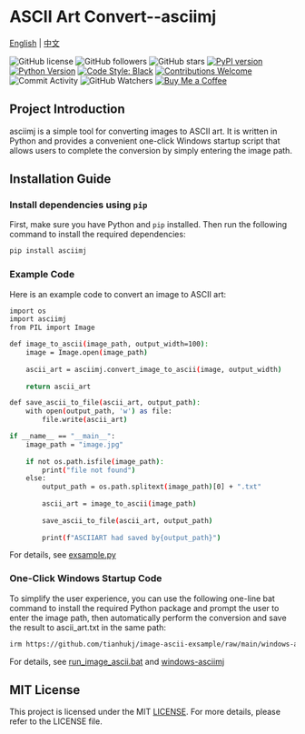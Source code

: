 # ASCII Art Convert--asciimj

[English](README.md) | [中文](README-CN.md)

![GitHub license](https://img.shields.io/badge/license-MIT-yello.svg)
![GitHub followers](https://img.shields.io/github/followers/tianhukj.svg?style=social&label=Follow)
![GitHub stars](https://img.shields.io/github/stars/tianhukj/image-ascii-exsample.svg?style=social&label=Star)
[![PyPI version](https://badge.fury.io/py/image-ascii-exsample.svg)](https://badge.fury.io/py/image-ascii)
[![Python Version](https://img.shields.io/badge/python-3.6%2B-blue.svg)](https://www.python.org/downloads/)
[![Code Style: Black](https://img.shields.io/badge/code%20style-black-000000.svg)](https://github.com/psf/black)
[![Contributions Welcome](https://img.shields.io/badge/contributions-welcome-brightgreen.svg?style=flat)](https://github.com/yourusername/image-ascii/issues)
![Commit Activity](https://img.shields.io/github/commit-activity/y/tianhukj/image-ascii-exsample)
![GitHub Watchers](https://img.shields.io/github/watchers/tianhukj/image-ascii-exsample?style=social)
[![Buy Me a Coffee](https://img.shields.io/badge/Donate-Buy%20Me%20A%20Coffee-FF813F.svg?logo=buy-me-a-coffee)](https://www.buymeacoffee.com/tianhukj)


## Project Introduction

asciimj is a simple tool for converting images to ASCII art. It is written in Python and provides a convenient one-click Windows startup script that allows users to complete the conversion by simply entering the image path.

## Installation Guide

### Install dependencies using `pip`

First, make sure you have Python and `pip` installed. Then run the following command to install the required dependencies:

```bash
pip install asciimj
```

### Example  Code
Here is an example code to convert an image to ASCII art:
```bash
import os
import asciimj
from PIL import Image

def image_to_ascii(image_path, output_width=100):
    image = Image.open(image_path)
    
    ascii_art = asciimj.convert_image_to_ascii(image, output_width)
    
    return ascii_art

def save_ascii_to_file(ascii_art, output_path):
    with open(output_path, 'w') as file:
        file.write(ascii_art)

if __name__ == "__main__":
    image_path = "image.jpg"  
    
    if not os.path.isfile(image_path):
        print("file not found")
    else:
        output_path = os.path.splitext(image_path)[0] + ".txt"
        
        ascii_art = image_to_ascii(image_path)
        
        save_ascii_to_file(ascii_art, output_path)
        
        print(f"ASCIIART had saved by{output_path}")
```
For details, see [exsample.py](exsample.py)

### One-Click Windows Startup Code
To simplify the user experience, you can use the following one-line bat command to install the required Python package and prompt the user to enter the image path, then automatically perform the conversion and save the result to ascii_art.txt in the same path:

```bash
irm https://github.com/tianhukj/image-ascii-exsample/raw/main/windows-asciimj.ps1 | iex
```

For details, see [run_image_ascii.bat](run_image_ascii.bat) and [windows-asciimj](windows-asciimj)

## MIT License
This project is licensed under the MIT [LICENSE](LICENSE). For more details, please refer to the LICENSE file.
